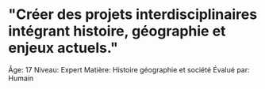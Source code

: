 # "Créer des projets interdisciplinaires intégrant histoire, géographie et enjeux actuels."

Âge: 17
Niveau: Expert
Matière: Histoire géographie et société
Évalué par: Humain